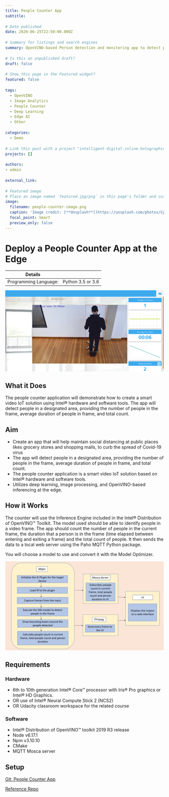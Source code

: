 ```yaml
---
title: People Counter App
subtitle: 

# Date published
date: 2020-06-25T22:50:00.000Z

# Summary for listings and search engines
summary: OpenVINO-based Person detection and monitoring app to detect people in a designated area and deliver statistics based on the same.

# Is this an unpublished draft?
draft: false

# Show this page in the Featured widget?
featured: false

tags:
  - OpenVINO
  - Image Analytics
  - People Counter
  - Deep Learning
  - Edge AI
  - Other

categories:
  - Demo

# Link this post with a project "intelligent-digital-inline-holographic-micrograph-dihm-cell-enhancement-and-characterization"
projects: [] 

authors:
- admin

external_link: 

# Featured image
# Place an image named `featured.jpg/png` in this page's folder and customize its options here.
image:
  filename: people-counter-image.png
  caption: 'Image credit: [**Unsplash**](https://unsplash.com/photos/CpkOjOcXdUY)'
  focal_point: Smart
  preview_only: false
---
```


# Deploy a People Counter App at the Edge

| Details            |              |
|-----------------------|---------------|
| Programming Language: |  Python 3.5 or 3.6 |

![people-counter-python](./people-counter-image.png)

## What it Does

The people counter application will demonstrate how to create a smart video IoT solution using Intel® hardware and software tools. The app will detect people in a designated area, providing the number of people in the frame, average duration of people in frame, and total count.

## Aim

 * Create an app that will help maintain social distancing at public places likes grocery stores and shopping malls, to curb the spread of Covid-19 virus
 * The app will detect people in a designated area, providing the number of people in the frame, average duration of people in frame, and total count.
 * The people counter application is a smart video IoT solution based on Intel® hardware and software tools.
 * Utilizes deep learning, image processing, and OpenVINO-based inferencing at the edge.

## How it Works

The counter will use the Inference Engine included in the Intel® Distribution of OpenVINO™ Toolkit. The model used should be able to identify people in a video frame. The app should count the number of people in the current frame, the duration that a person is in the frame (time elapsed between entering and exiting a frame) and the total count of people. It then sends the data to a local web server using the Paho MQTT Python package.

You will choose a model to use and convert it with the Model Optimizer.

![architectural diagram](./arch_diagram.png)

## Requirements

### Hardware

* 6th to 10th generation Intel® Core™ processor with Iris® Pro graphics or Intel® HD Graphics.
* OR use of Intel® Neural Compute Stick 2 (NCS2)
* OR Udacity classroom workspace for the related course

### Software

*   Intel® Distribution of OpenVINO™ toolkit 2019 R3 release
*   Node v6.17.1
*   Npm v3.10.10
*   CMake
*   MQTT Mosca server
  
        
## Setup

[Git: People Counter App](https://github.com/raj-98/People-Counter-App)

[Reference Repo](https://github.com/udacity/nd131-openvino-fundamentals-project-starter)
